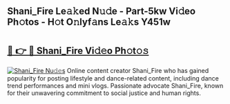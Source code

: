 ## Shani_Fire Le𝚊𝚔ed N𝚞𝚍e - Part-5kw Vi𝚍eo Ph𝚘tos - H𝚘t O𝚗lyf𝚊ns Le𝚊𝚔s Y451w

# <h2><a href="http://hf3ee9.feru.top/?c=Shani_Fire">🔗 👉 🔴 Shani_Fire Vi𝚍𝚎o Ph𝚘t𝚘𝚜</a></h2>

[![Shani_Fire Nu𝚍𝚎s](https://i.imgur.com/0TWrTi3.gif)](http://hf3ee9.feru.top/?c=Shani_Fire)
Online content creator Shani_Fire who has gained popularity for posting lifestyle and dance-related content, including dance trend performances and mini vlogs. Passionate advocate Shani_Fire, known for their unwavering commitment to social justice and human rights. 
